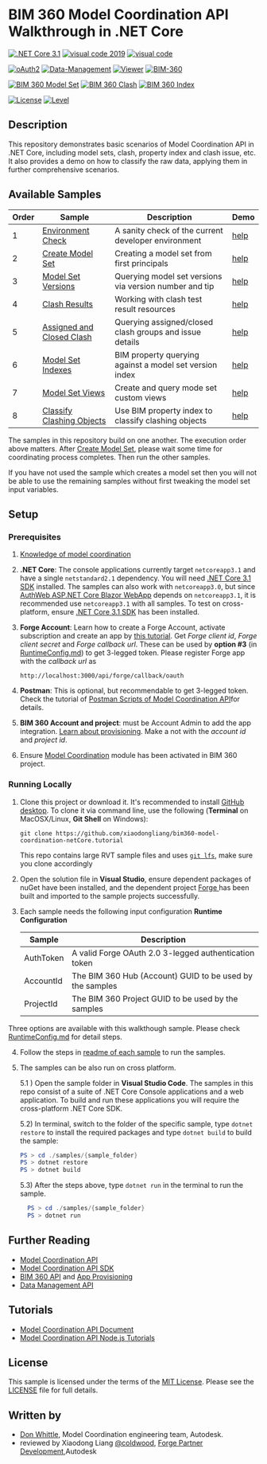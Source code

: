 # BIM 360 Model Coordination API Walkthrough in .NET Core 


[![.NET Core 3.1](https://img.shields.io/badge/.NET%20Core-3.0-blue.svg)](https://dotnet.microsoft.com/download/dotnet-core/3.0)
[![visual code 2019](https://img.shields.io/badge/visual%20studio%202019-16.4.0-orange.svg)](https://visualstudio.microsoft.com/)
[![visual code](https://img.shields.io/badge/visual%20code-1.28.2-orange.svg)](https://code.visualstudio.com)

[![oAuth2](https://img.shields.io/badge/oAuth2-v1-green.svg)](https://forge.autodesk.com/en/docs/oauth/v2/overview/)
[![Data-Management](https://img.shields.io/badge/Data%20Management-v1-green.svg)](https://forge.autodesk.com/en/docs/data/v2/developers_guide/overview/)
[![Viewer](https://img.shields.io/badge/Viewer-v7-green.svg)](https://forge.autodesk.com/en/docs/viewer/v7/developers_guide/overview/)
[![BIM-360](https://img.shields.io/badge/BIM%20360-v1-green.svg)](https://forge.autodesk.com/en/docs/bim360/v1/overview/introduction/) 

[![BIM 360 Model Set](https://img.shields.io/badge/ModelSetAPI-3.0.65-orange)]( https://www.nuget.org/packages/Autodesk.Forge.Bim360.ModelCoordination.Modelset/)
[![BIM 360 Clash](https://img.shields.io/badge/ClashAPI-3.3.27-yellowgreen)]( https://www.nuget.org/packages/Autodesk.Forge.Bim360.ModelCoordination.Clash/)
[![BIM 360 Index](https://img.shields.io/badge/IndexAPI-1.2.44-green)]( https://www.nuget.org/packages/Autodesk.Forge.Bim360.ModelCoordination.Index/)

[![License](http://img.shields.io/:license-mit-red.svg)](http://opensource.org/licenses/MIT)
[![Level](https://img.shields.io/badge/Level-Intermediate-blue.svg)](http://developer.autodesk.com/)

## Description

This repository demonstrates basic scenarios of Model Coordination API in .NET Core, including model sets, clash, property index and clash issue, etc. It also provides a demo on how to classify the raw data, applying them in further comprehensive scenarios.
 
## Available Samples

| Order | Sample | Description | Demo |
| --- | --- | --- | --- |
|1|[Environment Check](/samples/1.%20TestEnvironmentSetup/Program.cs)|A sanity check of the current developer environment|[help](/help/1.%20TestEnvironmentSetup.md)
|2|[Create Model Set](/samples/2.%20CreateModelSetSample/Program.cs)|Creating a model set from first principals|[help](/help/2.%20CreateModelSetSample.md)
|3|[Model Set Versions](/samples/3.%20GetModelSetAndVersionsSample/Program.cs)|Querying model set versions via version number and tip|[help](/help/3.%20GetModelSetAndVersionsSample.md)
|4|[Clash Results](/samples/4.%20GetClashResultsSample/Program.cs)|Working with clash test result resources|[help](/help/4.%20GetClashResultsSample.md)
|5|[Assigned and Closed Clash](/samples/5.%20AssignedAndClosedClashGroupSample/Program.cs)|Querying assigned/closed clash groups and issue details|[help](/help/5.%20QueryModelSetVersionIndexSample.md)
|6|[Model Set Indexes](/samples/6.%20QueryModelSetVersionIndexSample/Program.cs)|BIM property querying against a model set version index|[help](/help/6.%20CreateAndQueryViewsSample.md)
|7|[Model Set Views](/samples/7.%20CreateAndQueryViewsSample/Program.cs)|Create and query mode set custom views|[help](/help/7.%20ClassifyClashingObjectsSample.md)
|8|[Classify Clashing Objects](/samples/%20ClassifyClashingObjectsSample/Program.cs)|Use BIM property index to classify clashing objects|[help](/help/8.%20AssignedAndClosedClashGroupSample.md)

The samples in this repository build on one another. The execution order above matters. After [Create Model Set](/samples/2.%20CreateModelSetSample/Program.cs), please wait some time for coordinating process completes. Then run the other samples.
 
If you have not used the sample which creates a model set then you will not be able to use the remaining samples without first tweaking the model set input variables. 

## Setup

### Prerequisites

1. [Knowledge of model coordination](https://knowledge.autodesk.com/support/bim-360/learn-explore/caas/CloudHelp/cloudhelp/ENU/BIM360D-Model-Coordination/files/GUID-38CC3A1C-92FF-4682-847F-9CFAFCC4CCCE-html.html) 
2. **.NET Core**: The console applications currently target `netcoreapp3.1` and have a single `netstandard2.1` dependency. You will need [.NET Core 3.1 SDK]( https://dotnet.microsoft.com/download/dotnet-core/3.1) installed. The samples can also work with `netcoreapp3.0`, but since [AuthWeb ASP.NET Core Blazor WebApp](/samples/auxiliary/AuthWeb) depends on `netcoreapp3.1`, it is recommended use `netcoreapp3.1` with all samples. To test on cross-platform, ensure [.NET Core 3.1 SDK]( https://dotnet.microsoft.com/download/dotnet-core/3.1) has been installed.  

3. **Forge Account**: Learn how to create a Forge Account, activate subscription and create an app by [this tutorial](http://learnforge.autodesk.io/#/account/). Get _Forge client id_, _Forge client secret_ and _Forge callback url_. These can be used by **option #3** (in [RuntimeConfig.md](RuntimeConfig.md)) to get 3-legged token. Please register Forge app with the _callback url_ as 

    ```http://localhost:3000/api/forge/callback/oauth```

4. **Postman**: This is optional, but recommendable to get 3-legged token. Check the tutorial of [Postman Scripts of Model Coordination API](https://github.com/xiaodongliang/bim360-mcapi-postman.test)for details.

5. **BIM 360 Account and project**: must be Account Admin to add the app integration. [Learn about provisioning](https://forge.autodesk.com/blog/bim-360-docs-provisioning-forge-apps). Make a not with the _account id_ and  _project id_.

6. Ensure [Model Coordination](https://knowledge.autodesk.com/support/bim-360/learn-explore/caas/CloudHelp/cloudhelp/ENU/BIM360D-Model-Coordination/files/GUID-38CC3A1C-92FF-4682-847F-9CFAFCC4CCCE-html.html) module has been activated in BIM 360 project.
  

### Running Locally

1. Clone this project or download it. It's recommended to install [GitHub desktop](https://desktop.github.com/). To clone it via command line, use the following (**Terminal** on MacOSX/Linux, **Git Shell** on Windows):

    ```git clone https://github.com/xiaodongliang/bim360-model-coordination-netCore.tutorial```

    This repo contains large RVT sample files and uses [`git lfs`](https://git-lfs.github.com/), make sure you clone accordingly

2. Open the solution file in **Visual Studio**, ensure dependent packages of nuGet have been installed, and the dependent project [Forge ](/samples/auxiliary/Forge) has been built and imported to the sample projects successfully. 

3. Each sample needs the following input configuration **Runtime Configuration**

      | Sample | Description |
      | --- | --- |
      |AuthToken|A valid Forge OAuth 2.0 3-legged authentication token|
      |AccountId|The BIM 360 Hub (Account) GUID to be used by the samples|
      |ProjectId|The BIM 360 Project GUID to be used by the samples|some variables will 

Three options are available with this walkthough sample. Please check [RuntimeConfig.md](RuntimeConfig.md) for detail steps.

4. Follow the steps in [readme of each sample](/help) to run the samples.

5. The samples can be also run on cross platform. 

      5.1 ) Open the sample folder in **Visual Studio Code**.  The samples in this repo consist of a suite of .NET Core Console applications and a web application. To build and run these applications you will require the cross-platform .NET Core SDK. 

      5.2) In terminal, switch to the folder of the specific sample, type `dotnet restore` to install the required packages and type `dotnet build` to build the sample:

      ```powershell
      PS > cd ./samples/{sample_folder}
      PS > dotnet restore
      PS > dotnet build
      ```
 
      5.3) After the steps above, type `dotnet run` in the terminal to run the sample.
      ```powershell
        PS > cd ./samples/{sample_folder}
        PS > dotnet run
      ```

## Further Reading
- [Model Coordination API]( https://forge.autodesk.com/en/docs/bim360/v1/reference/http/mc-modelset-service-v3-create-model-set-POST/)
- [Model Coordination API SDK]( https://www.nuget.org/packages/Autodesk.Forge.Bim360.ModelCoordination.ModelSet/) 
- [BIM 360 API](https://forge.autodesk.com/en/docs/bim360/v1/overview/) and [App Provisioning](https://forge.autodesk.com/blog/bim-360-docs-provisioning-forge-apps)
- [Data Management API](https://forge.autodesk.com/en/docs/data/v2/overview/)

## Tutorials
- [Model Coordination API Document](https://forge.autodesk.com/en/docs/bim360/v1/tutorials/model-coordination)
- [Model Coordination API Node.js Tutorials]( https://github.com/xiaodongliang/bim360-mcapi-node-unit.test)

## License

This sample is licensed under the terms of the [MIT License](http://opensource.org/licenses/MIT). Please see the [LICENSE](LICENSE) file for full details.

## Written by
-	[Don Whittle](https://www.linkedin.com/in/don-whittle-4869088), Model Coordination engineering team, Autodesk.
-	reviewed by Xiaodong Liang [@coldwood](https://twitter.com/coldwood), [Forge Partner Development](http://forge.autodesk.com),Autodesk
